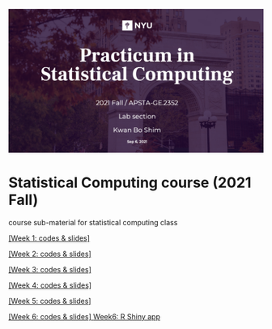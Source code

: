 ![main](main1.png)

# Statistical Computing course (2021 Fall)
course sub-material for statistical computing class

[ [Week 1: codes & slides] ](https://github.com/JosephKBS/21fall_statcomp/tree/main/w1)

[ [Week 2: codes & slides] ](https://github.com/JosephKBS/21fall_statcomp/tree/main/w2)

[ [Week 3: codes & slides] ](https://github.com/JosephKBS/21fall_statcomp/tree/main/w3)

[ [Week 4: codes & slides] ](https://github.com/JosephKBS/21fall_statcomp/tree/main/w4)

[ [Week 5: codes & slides] ](https://github.com/JosephKBS/21fall_statcomp/tree/main/w5)

[ [Week 6: codes & slides] ](https://github.com/JosephKBS/21fall_statcomp/tree/main/w6) [Week6: R Shiny app](https://apsta.shinyapps.io/StatCompWeek6/)

